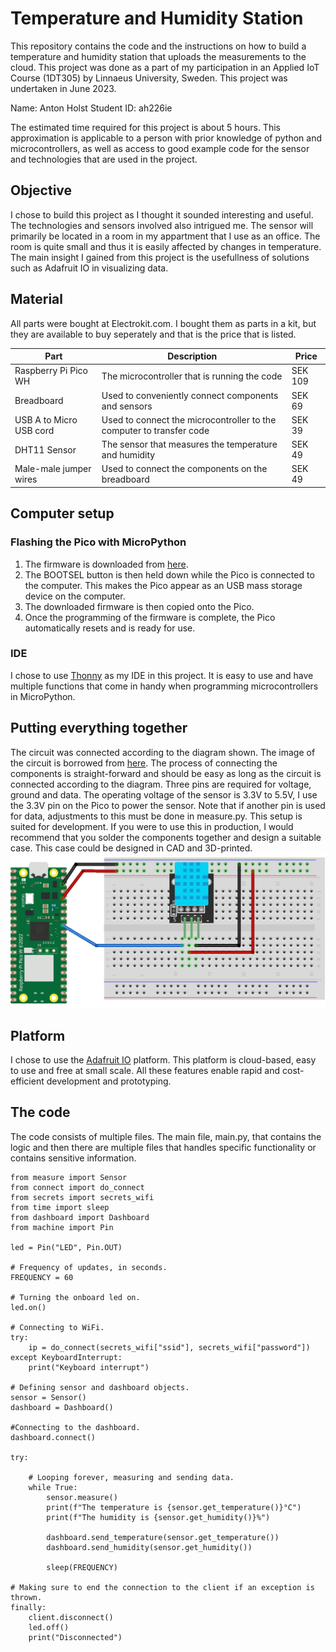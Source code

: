 # Temperature and Humidity Station
This repository contains the code and the instructions on how to build a temperature and humidity station that uploads the measurements to the cloud. This project was done as a part of my participation in an Applied IoT Course (1DT305) by Linnaeus University, Sweden. This project was undertaken in June 2023.

Name: Anton Holst
Student ID: ah226ie

The estimated time required for this project is about 5 hours. This approximation is applicable to a person with prior knowledge of python and microcontrollers, as well as access to good example code for the sensor and technologies that are used in the project.

## Objective
I chose to build this project as I thought it sounded interesting and useful. The technologies and sensors involved also intrigued me. The sensor will primarily be located in a room in my appartment that I use as an office. The room is quite small and thus it is easily affected by changes in temperature. The main insight I gained from this project is the usefullness of solutions such as Adafruit IO in visualizing data.

## Material

All parts were bought at Electrokit.com. I bought them as parts in a kit, but they are available to buy seperately and that is the price that is listed.

| Part | Description | Price |
| --- | --- | --- |
| Raspberry Pi Pico WH | The microcontroller that is running the code | SEK 109 |
| Breadboard | Used to conveniently connect components and sensors | SEK 69 |
| USB A to Micro USB cord | Used to connect the microcontroller to the computer to transfer code | SEK 39 |
| DHT11 Sensor | The sensor that measures the temperature and humidity | SEK 49 |
| Male-male jumper wires | Used to connect the components on the breadboard | SEK 49 |

## Computer setup

### Flashing the Pico with MicroPython
1. The firmware is downloaded from [here](https://micropython.org/download/rp2-pico-w/).
2. The BOOTSEL button is then held down while the Pico is connected to the computer. This makes the Pico appear as an USB mass storage device on the computer.
3. The downloaded firmware is then copied onto the Pico.
4. Once the programming of the firmware is complete, the Pico automatically resets and is ready for use.

### IDE
I chose to use [Thonny](https://thonny.org/) as my IDE in this project. It is easy to use and have multiple functions that come in handy when programming microcontrollers in MicroPython.

## Putting everything together
The circuit was connected according to the diagram shown. The image of the circuit is borrowed from [here](https://github.com/iot-lnu/applied-iot/tree/master/Raspberry%20Pi%20Pico%20(W)%20Micropython/sensor-examples/P5_DHT_11_DHT_22). The process of connecting the components is straight-forward and should be easy as long as the circuit is connected according to the diagram. Three pins are required for voltage, ground and data. The operating voltage of the sensor is 3.3V to 5.5V, I use the 3.3V pin on the Pico to power the sensor. Note that if another pin is used for data, adjustments to this must be done in measure.py. This setup is suited for development. If you were to use this in production, I would recommend that you solder the components together and design a suitable case. This case could be designed in CAD and 3D-printed.
![Circuit](https://github.com/lohant/temperatureandhumidity/blob/main/circuit.png)

## Platform
I chose to use the [Adafruit IO](https://io.adafruit.com/) platform. This platform is cloud-based, easy to use and free at small scale. All these features enable rapid and cost-efficient development and prototyping.

## The code
The code consists of multiple files. The main file, main.py, that contains the logic and then there are multiple files that handles specific functionality or contains sensitive information.

```
from measure import Sensor
from connect import do_connect
from secrets import secrets_wifi
from time import sleep
from dashboard import Dashboard
from machine import Pin

led = Pin("LED", Pin.OUT)

# Frequency of updates, in seconds.
FREQUENCY = 60

# Turning the onboard led on.
led.on()

# Connecting to WiFi.
try:
    ip = do_connect(secrets_wifi["ssid"], secrets_wifi["password"])
except KeyboardInterrupt:
    print("Keyboard interrupt")

# Defining sensor and dashboard objects.
sensor = Sensor()
dashboard = Dashboard()

#Connecting to the dashboard.
dashboard.connect()

try:
    
    # Looping forever, measuring and sending data.
    while True:
        sensor.measure()
        print(f"The temperature is {sensor.get_temperature()}°C")
        print(f"The humidity is {sensor.get_humidity()}%")
        
        dashboard.send_temperature(sensor.get_temperature())
        dashboard.send_humidity(sensor.get_humidity())
        
        sleep(FREQUENCY)

# Making sure to end the connection to the client if an exception is thrown.
finally:
    client.disconnect()
    led.off()
    print("Disconnected")
```
